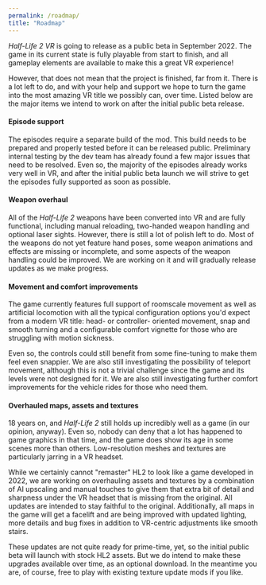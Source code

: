 ```yaml
---
permalink: /roadmap/
title: "Roadmap"
---
```


*Half-Life 2 VR* is going to release as a public beta in September 2022. The game in its
current state is fully playable from start to finish, and all gameplay elements are
available to make this a great VR experience!

However, that does not mean that the project is finished, far from it. There is a lot left
to do, and with your help and support we hope to turn the game into the most amazing VR
title we possibly can, over time. Listed below are the major items we intend to work on after
the initial public beta release.

#### Episode support

The episodes require a separate build of the mod. This build needs to be prepared and properly
tested before it can be released public. Preliminary internal testing by the dev team has
already found a few major issues that need to be resolved. Even so, the majority of the episodes
already works very well in VR, and after the initial public beta launch we will strive to get
the episodes fully supported as soon as possible.

#### Weapon overhaul

All of the *Half-Life 2* weapons have been converted into VR and are fully functional, including
manual reloading, two-handed weapon handling and optional laser sights. However, there is still
a lot of polish left to do. Most of the weapons do not yet feature hand poses, some weapon
animations and effects are missing or incomplete, and some aspects of the weapon handling could
be improved. We are working on it and will gradually release updates as we make progress.

#### Movement and comfort improvements

The game currently features full support of roomscale movement as well as artificial locomotion
with all the typical configuration options you'd expect from a modern VR title: head- or controller-
oriented movement, snap and smooth turning and a configurable comfort vignette for those who are
struggling with motion sickness.

Even so, the controls could still benefit from some fine-tuning to make them feel even snappier.
We are also still investigating the possibility of teleport movement, although this is not a trivial
challenge since the game and its levels were not designed for it. We are also still investigating
further comfort improvements for the vehicle rides for those who need them.

#### Overhauled maps, assets and textures

18 years on, and *Half-Life 2* still holds up incredibly well as a game (in our opinion, anyway).
Even so, nobody can deny that a lot has happened to game graphics in that time, and the game does
show its age in some scenes more than others. Low-resolution meshes and textures are particularly
jarring in a VR headset.

While we certainly cannot "remaster" HL2 to look like a game developed in 2022, we are working on
overhauling assets and textures by a combination of AI upscaling and manual touches to give them
that extra bit of detail and sharpness under the VR headset that is missing from the original. All
updates are intended to stay faithful to the original. Additionally, all maps in the game will
get a facelift and are being improved with updated lighting, more details and bug fixes in addition
to VR-centric adjustments like smooth stairs.

These updates are not quite ready for prime-time, yet, so the initial public beta will launch with
stock HL2 assets. But we do intend to make these upgrades available over time, as an optional download.
In the meantime you are, of course, free to play with existing texture update mods if you like.
